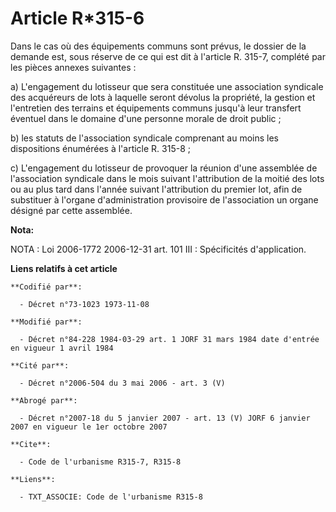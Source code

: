 # Article R*315-6

Dans le cas où des équipements communs sont prévus, le dossier de la demande est, sous réserve de ce qui est dit à l'article
R. 315-7, complété par les pièces annexes suivantes :

a) L'engagement du lotisseur que sera constituée une association syndicale des acquéreurs de lots à laquelle seront dévolus
la propriété, la gestion et l'entretien des terrains et équipements communs jusqu'à leur transfert éventuel dans le domaine
d'une personne morale de droit public ;

b) les statuts de l'association syndicale comprenant au moins les dispositions énumérées à l'article R. 315-8 ;

c) L'engagement du lotisseur de provoquer la réunion d'une assemblée de l'association syndicale dans le mois suivant
l'attribution de la moitié des lots ou au plus tard dans l'année suivant l'attribution du premier lot, afin de substituer à
l'organe d'administration provisoire de l'association un organe désigné par cette assemblée.

**Nota:**

NOTA : Loi 2006-1772 2006-12-31 art. 101 III : Spécificités d'application.

**Liens relatifs à cet article**

	**Codifié par**:

	  - Décret n°73-1023 1973-11-08

	**Modifié par**:

	  - Décret n°84-228 1984-03-29 art. 1 JORF 31 mars 1984 date d'entrée en vigueur 1 avril 1984

	**Cité par**:

	  - Décret n°2006-504 du 3 mai 2006 - art. 3 (V)

	**Abrogé par**:

	  - Décret n°2007-18 du 5 janvier 2007 - art. 13 (V) JORF 6 janvier 2007 en vigueur le 1er octobre 2007

	**Cite**:

	  - Code de l'urbanisme R315-7, R315-8

	**Liens**:

	  - TXT_ASSOCIE: Code de l'urbanisme R315-8
